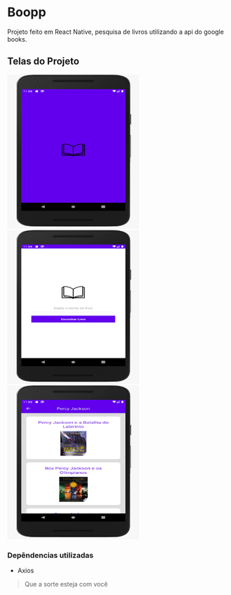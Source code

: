 # Boopp

Projeto feito em React Native, pesquisa de livros utilizando a api do google books.

## Telas do Projeto

<img src="https://github.com/Daniels887/Boopp/blob/master/Splash.jpeg" alt="Splash" width="300" height="350" /> <img src="https://github.com/Daniels887/Boopp/blob/master/Home.jpeg" alt="Home" width="300" height="350"/> <img src="https://github.com/Daniels887/Boopp/blob/master/Books.jpeg" alt="Books" width="300" height="350"/>

### Depêndencias utilizadas
* Axios

> Que a sorte esteja com você
